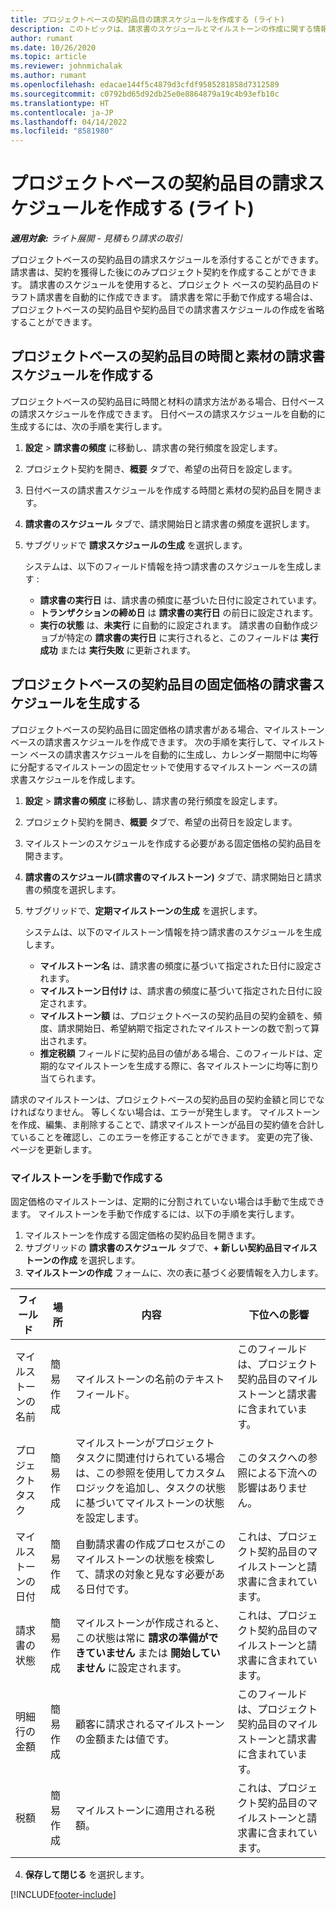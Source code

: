 ```yaml
---
title: プロジェクトベースの契約品目の請求スケジュールを作成する (ライト)
description: このトピックは、請求書のスケジュールとマイルストーンの作成に関する情報を提供します。
author: rumant
ms.date: 10/26/2020
ms.topic: article
ms.reviewer: johnmichalak
ms.author: rumant
ms.openlocfilehash: edacae144f5c4879d3cfdf9585281858d7312589
ms.sourcegitcommit: c0792bd65d92db25e0e8864879a19c4b93efb10c
ms.translationtype: HT
ms.contentlocale: ja-JP
ms.lasthandoff: 04/14/2022
ms.locfileid: "8581980"
---
```

# <a name="create-invoice-schedules-on-a-project-based-contract-line---lite"></a>プロジェクトベースの契約品目の請求スケジュールを作成する (ライト)

_**適用対象:** ライト展開 - 見積もり請求の取引_

プロジェクトベースの契約品目の請求スケジュールを添付することができます。 請求書は、契約を獲得した後にのみプロジェクト契約を作成することができます。 請求書のスケジュールを使用すると、プロジェクト ベースの契約品目のドラフト請求書を自動的に作成できます。 請求書を常に手動で作成する場合は、プロジェクトベースの契約品目や契約品目での請求書スケジュールの作成を省略することができます。

## <a name="create-a-time-and-material-invoice-schedule-for-a-project-based-contract-line"></a>プロジェクトベースの契約品目の時間と素材の請求書スケジュールを作成する

プロジェクトベースの契約品目に時間と材料の請求方法がある場合、日付ベースの請求スケジュールを作成できます。 日付ベースの請求スケジュールを自動的に生成するには、次の手順を実行します。

1. **設定** > **請求書の頻度** に移動し、請求書の発行頻度を設定します。
2. プロジェクト契約を開き、**概要** タブで、希望の出荷日を設定します。
3. 日付ベースの請求書スケジュールを作成する時間と素材の契約品目を開きます。 
4. **請求書のスケジュール** タブで、請求開始日と請求書の頻度を選択します。 
5. サブグリッドで **請求スケジュールの生成** を選択します。

    システムは、以下のフィールド情報を持つ請求書のスケジュールを生成します :

    - **請求書の実行日** は、請求書の頻度に基づいた日付に設定されています。
    - **トランザクションの締め日** は **請求書の実行日** の前日に設定されます。
    - **実行の状態** は、**未実行** に自動的に設定されます。 請求書の自動作成ジョブが特定の **請求書の実行日** に実行されると、このフィールドは **実行成功** または **実行失敗** に更新されます。

## <a name="create-a-fixed-price-invoice-schedule-for-a-project-based-contract-line"></a>プロジェクトベースの契約品目の固定価格の請求書スケジュールを生成する

プロジェクトベースの契約品目に固定価格の請求書がある場合、マイルストーン ベースの請求書スケジュールを作成できます。 次の手順を実行して、マイルストーン ベースの請求書スケジュールを自動的に生成し、カレンダー期間中に均等に分配するマイルストーンの固定セットで使用するマイルストーン ベースの請求書スケジュールを作成します。

1. **設定** > **請求書の頻度** に移動し、請求書の発行頻度を設定します。
2. プロジェクト契約を開き、**概要** タブで、希望の出荷日を設定します。
3. マイルストーンのスケジュールを作成する必要がある固定価格の契約品目を開きます。 
4. **請求書のスケジュール(請求書のマイルストーン)** タブで、請求開始日と請求書の頻度を選択します。 
5. サブグリッドで、**定期マイルストーンの生成** を選択します。

    システムは、以下のマイルストーン情報を持つ請求書のスケジュールを生成します。

    - **マイルストーン名** は、請求書の頻度に基づいて指定された日付に設定されます。
    - **マイルストーン日付け** は、請求書の頻度に基づいて指定された日付に設定されます。
    - **マイルストーン額** は、プロジェクトベースの契約品目の契約金額を、頻度、請求開始日、希望納期で指定されたマイルストーンの数で割って算出されます。
    - **推定税額** フィールドに契約品目の値がある場合、このフィールドは、定期的なマイルストーンを生成する際に、各マイルストーンに均等に割り当てられます。

請求のマイルストーンは、プロジェクトベースの契約品目の契約金額と同じでなければなりません。 等しくない場合は、エラーが発生します。 マイルストーンを作成、編集、ま削除することで、請求マイルストーンが品目の契約値を合計していることを確認し、このエラーを修正することができます。 変更の完了後、ページを更新します。

### <a name="manually-create-milestones"></a>マイルストーンを手動で作成する

固定価格のマイルストーンは、定期的に分割されていない場合は手動で生成できます。 マイルストーンを手動で作成するには、以下の手順を実行します。

1. マイルストーンを作成する固定価格の契約品目を開きます。 
2. サブグリッドの **請求書のスケジュール** タブで、**+ 新しい契約品目マイルストーンの作成** を選択します。
3. **マイルストーンの作成** フォームに、次の表に基づく必要情報を入力します。 

| フィールド | 場所 | 内容 | 下位への影響 |
| --- | --- | --- | --- |
| マイルストーンの名前 | 簡易作成 | マイルストーンの名前のテキスト フィールド。 | このフィールドは、プロジェクト契約品目のマイルストーンと請求書に含まれています。 |
| プロジェクト タスク | 簡易作成 | マイルストーンがプロジェクト タスクに関連付けられている場合は、この参照を使用してカスタム ロジックを追加し、タスクの状態に基づいてマイルストーンの状態を設定します。 | このタスクへの参照による下流への影響はありません。 |
| マイルストーンの日付 | 簡易作成 | 自動請求書の作成プロセスがこのマイルストーンの状態を検索して、請求の対象と見なす必要がある日付です。 | これは、プロジェクト契約品目のマイルストーンと請求書に含まれています。 |
| 請求書の状態 | 簡易作成 | マイルストーンが作成されると、この状態は常に **請求の準備ができていません** または **開始していません** に設定されます。 | これは、プロジェクト契約品目のマイルストーンと請求書に含まれています。 |
| 明細行の金額 | 簡易作成 | 顧客に請求されるマイルストーンの金額または値です。 | このフィールドは、プロジェクト契約品目のマイルストーンと請求書に含まれています。 |
| 税額 | 簡易作成 | マイルストーンに適用される税額。 | これは、プロジェクト契約品目のマイルストーンと請求書に含まれています。 |

4. **保存して閉じる** を選択します。


[!INCLUDE[footer-include](../../includes/footer-banner.md)]